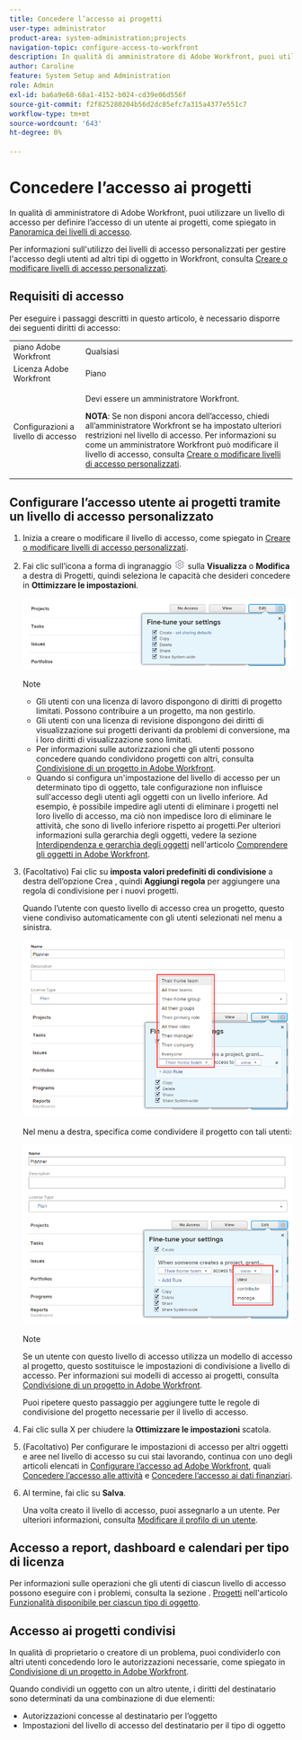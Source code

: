 ```yaml
---
title: Concedere l’accesso ai progetti
user-type: administrator
product-area: system-administration;projects
navigation-topic: configure-access-to-workfront
description: In qualità di amministratore di Adobe Workfront, puoi utilizzare un livello di accesso per definire l’accesso di un utente ai progetti in Workfront.
author: Caroline
feature: System Setup and Administration
role: Admin
exl-id: ba6a9e68-68a1-4152-b024-cd39e06d556f
source-git-commit: f2f825280204b56d2dc85efc7a315a4377e551c7
workflow-type: tm+mt
source-wordcount: '643'
ht-degree: 0%

---
```


# Concedere l’accesso ai progetti

In qualità di amministratore di Adobe Workfront, puoi utilizzare un livello di accesso per definire l’accesso di un utente ai progetti, come spiegato in [Panoramica dei livelli di accesso](../../../administration-and-setup/add-users/access-levels-and-object-permissions/access-levels-overview.md).

Per informazioni sull&#39;utilizzo dei livelli di accesso personalizzati per gestire l&#39;accesso degli utenti ad altri tipi di oggetto in Workfront, consulta [Creare o modificare livelli di accesso personalizzati](../../../administration-and-setup/add-users/configure-and-grant-access/create-modify-access-levels.md).

## Requisiti di accesso

Per eseguire i passaggi descritti in questo articolo, è necessario disporre dei seguenti diritti di accesso:

<table style="table-layout:auto"> 
 <col> 
 <col> 
 <tbody> 
  <tr> 
   <td role="rowheader">piano Adobe Workfront</td> 
   <td>Qualsiasi</td> 
  </tr> 
  <tr> 
   <td role="rowheader">Licenza Adobe Workfront</td> 
   <td>Piano</td> 
  </tr> 
  <tr> 
   <td role="rowheader">Configurazioni a livello di accesso</td> 
   <td> <p>Devi essere un amministratore Workfront.</p> <p><b>NOTA</b>: Se non disponi ancora dell’accesso, chiedi all’amministratore Workfront se ha impostato ulteriori restrizioni nel livello di accesso. Per informazioni su come un amministratore Workfront può modificare il livello di accesso, consulta <a href="../../../administration-and-setup/add-users/configure-and-grant-access/create-modify-access-levels.md" class="MCXref xref" data-mc-variable-override="">Creare o modificare livelli di accesso personalizzati</a>.</p> </td> 
  </tr> 
 </tbody> 
</table>

## Configurare l’accesso utente ai progetti tramite un livello di accesso personalizzato

1. Inizia a creare o modificare il livello di accesso, come spiegato in [Creare o modificare livelli di accesso personalizzati](../../../administration-and-setup/add-users/configure-and-grant-access/create-modify-access-levels.md).
1. Fai clic sull’icona a forma di ingranaggio ![](assets/gear-icon-settings.png) sulla **Visualizza** o **Modifica** a destra di Progetti, quindi seleziona le capacità che desideri concedere in **Ottimizzare le impostazioni**.

   ![](assets/planner-fine-tune-your-settings-with-copy-projects.png)

   >[!NOTE]
   >
   >* Gli utenti con una licenza di lavoro dispongono di diritti di progetto limitati. Possono contribuire a un progetto, ma non gestirlo.
   >* Gli utenti con una licenza di revisione dispongono dei diritti di visualizzazione sui progetti derivanti da problemi di conversione, ma i loro diritti di visualizzazione sono limitati.
   >* Per informazioni sulle autorizzazioni che gli utenti possono concedere quando condividono progetti con altri, consulta [Condivisione di un progetto in Adobe Workfront](../../../workfront-basics/grant-and-request-access-to-objects/share-a-project.md).
   >* Quando si configura un&#39;impostazione del livello di accesso per un determinato tipo di oggetto, tale configurazione non influisce sull&#39;accesso degli utenti agli oggetti con un livello inferiore. Ad esempio, è possibile impedire agli utenti di eliminare i progetti nel loro livello di accesso, ma ciò non impedisce loro di eliminare le attività, che sono di livello inferiore rispetto ai progetti.Per ulteriori informazioni sulla gerarchia degli oggetti, vedere la sezione [Interdipendenza e gerarchia degli oggetti](../../../workfront-basics/navigate-workfront/workfront-navigation/understand-objects.md#understanding-interdependency-and-hierarchy-of-objects) nell&#39;articolo [Comprendere gli oggetti in Adobe Workfront](../../../workfront-basics/navigate-workfront/workfront-navigation/understand-objects.md).


1. (Facoltativo) Fai clic su **imposta valori predefiniti di condivisione** a destra dell’opzione Crea , quindi **Aggiungi regola** per aggiungere una regola di condivisione per i nuovi progetti.

   Quando l’utente con questo livello di accesso crea un progetto, questo viene condiviso automaticamente con gli utenti selezionati nel menu a sinistra.

   ![](assets/project-sharing-menu.png)

   Nel menu a destra, specifica come condividere il progetto con tali utenti:

   ![](assets/project-sharing-right-menu.png)

   >[!NOTE]
   >
   >Se un utente con questo livello di accesso utilizza un modello di accesso al progetto, questo sostituisce le impostazioni di condivisione a livello di accesso. Per informazioni sui modelli di accesso ai progetti, consulta [Condivisione di un progetto in Adobe Workfront](../../../workfront-basics/grant-and-request-access-to-objects/share-a-project.md).

   Puoi ripetere questo passaggio per aggiungere tutte le regole di condivisione del progetto necessarie per il livello di accesso.

1. Fai clic sulla X per chiudere la **Ottimizzare le impostazioni** scatola.
1. (Facoltativo) Per configurare le impostazioni di accesso per altri oggetti e aree nel livello di accesso su cui stai lavorando, continua con uno degli articoli elencati in [Configurare l’accesso ad Adobe Workfront](../../../administration-and-setup/add-users/configure-and-grant-access/configure-access.md), quali [Concedere l’accesso alle attività](../../../administration-and-setup/add-users/configure-and-grant-access/grant-access-tasks.md) e [Concedere l’accesso ai dati finanziari](../../../administration-and-setup/add-users/configure-and-grant-access/grant-access-financial.md).
1. Al termine, fai clic su **Salva**.

   Una volta creato il livello di accesso, puoi assegnarlo a un utente. Per ulteriori informazioni, consulta [Modificare il profilo di un utente](../../../administration-and-setup/add-users/create-and-manage-users/edit-a-users-profile.md).

## Accesso a report, dashboard e calendari per tipo di licenza

Per informazioni sulle operazioni che gli utenti di ciascun livello di accesso possono eseguire con i problemi, consulta la sezione . [Progetti](../../../administration-and-setup/add-users/access-levels-and-object-permissions/functionality-available-for-each-object-type.md#projects) nell&#39;articolo [Funzionalità disponibile per ciascun tipo di oggetto](../../../administration-and-setup/add-users/access-levels-and-object-permissions/functionality-available-for-each-object-type.md).

## Accesso ai progetti condivisi

In qualità di proprietario o creatore di un problema, puoi condividerlo con altri utenti concedendo loro le autorizzazioni necessarie, come spiegato in [Condivisione di un progetto in Adobe Workfront](../../../workfront-basics/grant-and-request-access-to-objects/share-a-project.md).

<!--
If you make changes here, make them also in the "Grant access to" articles where this snippet had to be converted to text:
* reports, dashboards, and calendars
* financial data
* issue
-->

Quando condividi un oggetto con un altro utente, i diritti del destinatario sono determinati da una combinazione di due elementi:

* Autorizzazioni concesse al destinatario per l’oggetto
* Impostazioni del livello di accesso del destinatario per il tipo di oggetto
